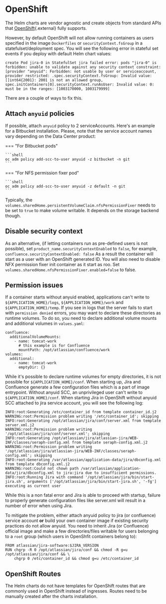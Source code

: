# OpenShift

The Helm charts are vendor agnostic and create objects from standard APIs that [OpenShift](https://www.openshift.com/){.external} fully supports.

However, by default OpenShift will not allow running containers as users specified in the image `Dockerfiles`
or `securityContext.fsGroup` in a statefulset/deployment spec. You will see the following error in stateful set events if you deploy with default Helm chart values:

```
create Pod jira-0 in StatefulSet jira failed error: pods "jira-0" is forbidden: unable to validate against any security context constraint: [provider "anyuid": Forbidden: not usable by user or serviceaccount, provider restricted: .spec.securityContext.fsGroup: Invalid value: []int64{2001}: 2001 is not an allowed group, spec.initContainers[0].securityContext.runAsUser: Invalid value: 0: must be in the ranges: [1003170000, 1003179999]
```

There are a couple of ways to fix this.

## Attach `anyuid` policies
If possible, attach `anyuid` policy to 2 serviceAccounts. Here's an example for a Bitbucket installation.
Please, note that the service account names vary depending on the Data Center product:

=== "For Bitbucket pods"

    ```shell
    oc adm policy add-scc-to-user anyuid -z bitbucket -n git
    ```

=== "For NFS permission fixer pod"

    ```shell
    oc adm policy add-scc-to-user anyuid -z default -n git
    ```

Typically, the `volumes.sharedHome.persistentVolumeClaim.nfsPermissionFixer` needs to be set to `true` to make volume writable.
It depends on the storage backend though.

## Disable security context

As an alternative, (if letting containers run as pre-defined users is not possible), set `product_name.securityContextEnabled` to `false`, for example, `confluence.securityContextEnabled: false`
As a result the container will start as a user with an OpenShift generated ID.
You will also need to disable NFX permission fixer init container as it start as roo. Set `volumes.sharedHome.nfsPermissionFixer.enabled=false` to false.

## Permission issues

If a container starts without anyuid enabled, applications can't write to `${APPLICATION_HOME}/logs`, `${APPLICATION_HOME}/work` and `${APPLICATION_HOME}/temp`.
If you see in logs that the server fails to start with `permission denied` errors, you may want to declare these directories as runtime volumes. To do so, you need to declare additional volume mounts and additional volumes in `values.yaml`:

```
confluence:
  additionalVolumeMounts:
    - name: tomcat-work
      # this example is for Confluence
      mountPath: /opt/atlassian/confluence/work
volumes:
  additional:
    - name: tomcat-work
      emptyDir: {}
```

While it's possible to declare runtime volumes for empty directories, it is not possible for `${APPLICATION_HOME}/conf`. When starting up, Jira and Confluence generate a few configuration files which is a part of image entrypoint. Without anyuid SCC, an unprivileged user can't write to `${APPLICATION_HOME}/conf`. When starting Jira in OpenShift without anyuid SCC attached to jira service account, you will see the following log:

```
INFO:root:Generating /etc/container_id from template container_id.j2
WARNING:root:Permission problem writing '/etc/container_id'; skipping
INFO:root:Generating /opt/atlassian/jira/conf/server.xml from template server.xml.j2
WARNING:root:Permission problem writing '/opt/atlassian/jira/conf/server.xml'; skipping
INFO:root:Generating /opt/atlassian/jira/atlassian-jira/WEB-INF/classes/seraph-config.xml from template seraph-config.xml.j2
WARNING:root:Permission problem writing '/opt/atlassian/jira/atlassian-jira/WEB-INF/classes/seraph-config.xml'; skipping
INFO:root:Generating /var/atlassian/application-data/jira/dbconfig.xml from template dbconfig.xml.j2
WARNING:root:Could not chown path /var/atlassian/application-data/jira/dbconfig.xml to jira:jira due to insufficient permissions.
INFO:root:Running Jira with command '/opt/atlassian/jira/bin/start-jira.sh', arguments ['/opt/atlassian/jira/bin/start-jira.sh', '-fg']
executing as current user
```

While this is a non fatal error and Jira is able to proceed with startup, failure to properly generate configuration files like server.xml will result in a number of error when using Jira.

To mitigate the problem, either attach anyuid policy to jira (or confluence) service account **or** build your own container image if existing security practices do not allow anyuid. You need to inherit Jira (or Confluence) official image and make a few directories/files writable for users belonging to a `root` group (which users in OpenShfit containers belong to):

```
FROM atlassian/jira-software:$JIRA_VERSION
RUN chgrp -R 0 /opt/atlassian/jira/conf && chmod -R g=u /opt/atlassian/jira/conf && \
    chgrp 0 /etc/container_id && chmod g=u /etc/container_id
```

## OpenShift Routes

The Helm charts do not have templates for OpenShift routes that are commonly used in OpenShift instead of ingresses.
Routes need to be manually created after the charts installation.
